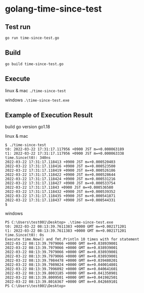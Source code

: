 # golang-time-since-test

## Test run

`go run time-since-test.go`


## Build
`go build time-since-test.go`


## Execute
linux & mac
`./time-since-test`

windows
`.\time-since-test.exe`

## Example of Execution Result
build go version go1.18

linux & mac

```
$ ./time-since-test 
t0: 2022-03-22 17:31:17.117956 +0900 JST m=+0.000063189
t1: 2022-03-22 17:31:17.117956 +0900 JST m=+0.000063338
time.Since(t0): 340ns
2022-03-22 17:31:17.118413 +0900 JST m=+0.000520403
2022-03-22 17:31:17.118416 +0900 JST m=+0.000523500
2022-03-22 17:31:17.118419 +0900 JST m=+0.000526186
2022-03-22 17:31:17.118422 +0900 JST m=+0.000528644
2022-03-22 17:31:17.118424 +0900 JST m=+0.000531216
2022-03-22 17:31:17.118427 +0900 JST m=+0.000533754
2022-03-22 17:31:17.11843 +0900 JST m=+0.000536580
2022-03-22 17:31:17.118432 +0900 JST m=+0.000539352
2022-03-22 17:31:17.118435 +0900 JST m=+0.000541871
2022-03-22 17:31:17.118437 +0900 JST m=+0.000544331
$
```

windows
```
PS C:\Users\test001\Desktop> .\time-since-test.exe
t0: 2022-03-22 08:13:39.7611383 +0000 GMT m=+0.002171201
t1: 2022-03-22 08:13:39.7611383 +0000 GMT m=+0.002171201
time.Since(t0): 0s
Execute time.Now() and fmt.Println 10 times with for statement
2022-03-22 08:13:39.7979066 +0000 GMT m=+0.038939001
2022-03-22 08:13:39.7979066 +0000 GMT m=+0.038939001
2022-03-22 08:13:39.7979066 +0000 GMT m=+0.038939001
2022-03-22 08:13:39.7979066 +0000 GMT m=+0.038939001
2022-03-22 08:13:39.7984478 +0000 GMT m=+0.039480201
2022-03-22 08:13:39.7989824 +0000 GMT m=+0.040014801
2022-03-22 08:13:39.7996092 +0000 GMT m=+0.040641601
2022-03-22 08:13:39.8003185 +0000 GMT m=+0.041350901
2022-03-22 08:13:39.8009501 +0000 GMT m=+0.041982501
2022-03-22 08:13:39.8016367 +0000 GMT m=+0.042669101
PS C:\Users\test001\Desktop>
```

